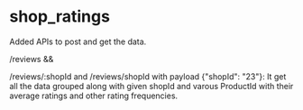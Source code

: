 # shop_ratings

Added APIs to post and get the data.

/reviews && 

/reviews/:shopId  and /reviews/shopId with payload {"shopId": "23"}: It get all the data grouped along with given shopId and varous ProductId with their average ratings and other rating frequencies.
